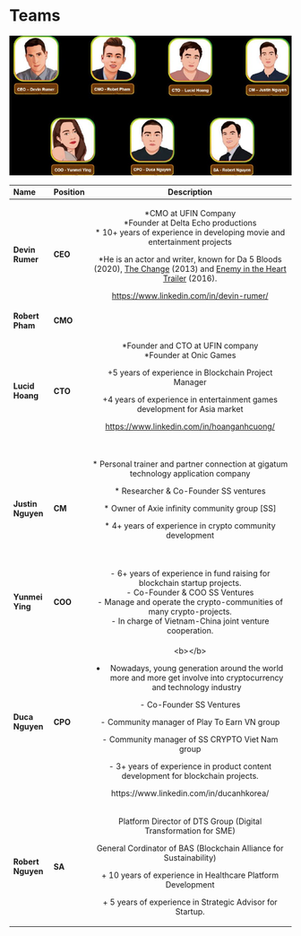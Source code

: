 # Teams

![](../.gitbook/assets/ab13f994-475b-4dc7-a02e-296fb205a17f-2-.jpg)

<table>
  <thead>
    <tr>
      <th style="text-align:left">Name</th>
      <th style="text-align:left">Position</th>
      <th style="text-align:center">Description</th>
    </tr>
  </thead>
  <tbody>
    <tr>
      <td style="text-align:left"><b>Devin Rumer</b>
      </td>
      <td style="text-align:left"><b>CEO</b>
      </td>
      <td style="text-align:center">
        <p>*CMO at UFIN Company
          <br />*Founder at Delta Echo productions
          <br />* 10+ years of experience in developing movie and entertainment projects</p>
        <p>*He is an actor and writer, known for Da 5 Bloods (2020), <a href="https://www.imdb.com/title/tt2672678?ref_=nmbio_mbio">The Change</a> (2013)
          and <a href="https://www.imdb.com/title/tt5980456?ref_=nmbio_mbio">Enemy in the Heart Trailer</a> (2016).
          <br
          />
        </p>
        <p></p>
        <p><a href="https://www.linkedin.com/in/devin-rumer/">https://www.linkedin.com/in/devin-rumer/</a>
          <br
          />
        </p>
      </td>
    </tr>
    <tr>
      <td style="text-align:left"><b>Robert Pham</b>
      </td>
      <td style="text-align:left"><b>CMO</b>
      </td>
      <td style="text-align:center">
        <br />
        <br />
      </td>
    </tr>
    <tr>
      <td style="text-align:left"><b>Lucid Hoang</b>
        <br />
      </td>
      <td style="text-align:left"><b> CTO</b>
      </td>
      <td style="text-align:center">
        <p>*Founder and CTO at UFIN company
          <br />*Founder at Onic Games</p>
        <p>+5 years of experience in Blockchain Project Manager</p>
        <p>+4 years of experience in entertainment games development for Asia market
          <br
          />
        </p>
        <p><a href="https://www.linkedin.com/in/hoanganhcuong/">https://www.linkedin.com/in/hoanganhcuong/</a>
          <br
          />
          <br />
        </p>
      </td>
    </tr>
    <tr>
      <td style="text-align:left"><b>Justin Nguyen</b>
      </td>
      <td style="text-align:left"><b>CM</b>
      </td>
      <td style="text-align:center">
        <p>* Personal trainer and partner connection at gigatum technology application
          company</p>
        <p>* Researcher &amp; Co-Founder SS ventures</p>
        <p>* Owner of Axie infinity community group [SS]</p>
        <p>* 4+ years of experience in crypto community development</p>
        <p><b><br /></b>
        </p>
      </td>
    </tr>
    <tr>
      <td style="text-align:left"><b>Yunmei Ying</b>
      </td>
      <td style="text-align:left"><b>COO</b>
      </td>
      <td style="text-align:center">- 6+ years of experience in fund raising for blockchain startup projects.
        <br
        />- Co-Founder &amp; COO SS Ventures
        <br />- Manage and operate the crypto-communities of many crypto-projects.
        <br
        />- In charge of Vietnam-China joint venture cooperation.
        <br />
      </td>
    </tr>
    <tr>
      <td style="text-align:left"><b>Duca Nguyen</b>
      </td>
      <td style="text-align:left"><b>CPO</b>
      </td>
      <td style="text-align:center">
        <p>&lt;b&gt;&lt;/b&gt;</p>
        <ul>
          <li>Nowadays, young generation around the world more and more get involve
            into cryptocurrency and technology industry</li>
        </ul>
        <p>- Co-Founder SS Ventures</p>
        <p>- Community manager of Play To Earn VN group</p>
        <p>- Community manager of SS CRYPTO Viet Nam group</p>
        <p>- 3+ years of experience in product content development for blockchain
          projects.</p>
        <p>https://www.linkedin.com/in/ducanhkorea/<b><br /></b>
        </p>
      </td>
    </tr>
    <tr>
      <td style="text-align:left"><b>Robert Nguyen</b>
        <br />
      </td>
      <td style="text-align:left"><b>SA</b>
      </td>
      <td style="text-align:center">
        <p>Platform Director of DTS Group (Digital Transformation for SME)</p>
        <p>General Cordinator of BAS (Blockchain Alliance for Sustainability)</p>
        <p>+ 10 years of experience in Healthcare Platform Development</p>
        <p>+ 5 years of experience in Strategic Advisor for Startup.
          <br />
        </p>
      </td>
    </tr>
  </tbody>
</table>

